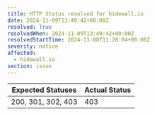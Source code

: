 ```yaml
---
title: HTTP Status resolved for hidewall.io
date: 2024-11-09T13:49:42+00:00Z
resolved: True
resolvedWhen: 2024-11-09T13:49:42+00:00Z
resolvedStartTime: 2024-11-08T11:28:04+00:00Z
severity: notice
affected:
  - hidewall.io
section: issue
---
```


| Expected Statuses | Actual Status  |
|-------------------|----------------|
| 200, 301, 302, 403 | 403 |
